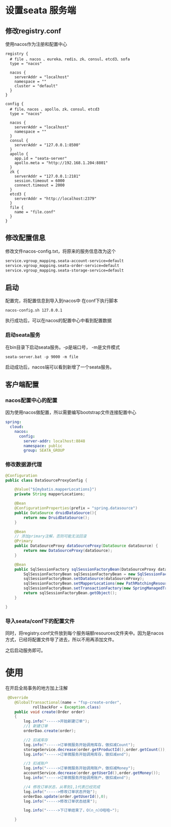 # 设置seata 服务端
## 修改registry.conf
使用nacos作为注册和配置中心
```
registry {
  # file 、nacos 、eureka、redis、zk、consul、etcd3、sofa
  type = "nacos"

  nacos {
    serverAddr = "localhost"
    namespace = ""
    cluster = "default"
  }
}

config {
  # file、nacos 、apollo、zk、consul、etcd3
  type = "nacos"

  nacos {
    serverAddr = "localhost"
    namespace = ""
  }
  consul {
    serverAddr = "127.0.0.1:8500"
  }
  apollo {
    app.id = "seata-server"
    apollo.meta = "http://192.168.1.204:8801"
  }
  zk {
    serverAddr = "127.0.0.1:2181"
    session.timeout = 6000
    connect.timeout = 2000
  }
  etcd3 {
    serverAddr = "http://localhost:2379"
  }
  file {
    name = "file.conf"
  }
}
```
## 修改配置信息
修改文件nacos-config.txt，将原来的服务信息改为这个
```txt
service.vgroup_mapping.seata-account-service=default
service.vgroup_mapping.seata-order-service=default
service.vgroup_mapping.seata-storage-service=default
```
## 启动
配置完，将配置信息到导入到nacos中
在conf下执行脚本
```jshelllanguage
nacos-config.sh 127.0.0.1
```
执行成功后，可以在nacos的配置中心中看到配置数据
### 启动seata服务
在bin目录下启动seata服务。-p是端口号， -m是文件模式
```jshelllanguage
seata-server.bat -p 9000 -m file
```
启动成功后，nacos端可以看到新增了一个seata服务。
## 客户端配置
### nacos配置中心的配置
因为使用nacos做配置，所以需要编写bootstrap文件连接配置中心
```yaml
spring:
  cloud:
    nacos:
      config:
        server-addr: localhost:8848
        namespace: public
        group: SEATA_GROUP
```
### 修改数据源代理
```java
@Configuration
public class DataSourceProxyConfig {

    @Value("${mybatis.mapperLocations}")
    private String mapperLocations;

    @Bean
    @ConfigurationProperties(prefix = "spring.datasource")
    public DataSource druidDataSource(){
        return new DruidDataSource();
    }

    @Bean
    // 添加primary注解，否则可能无法回滚
    @Primary
    public DataSourceProxy dataSourceProxy(DataSource dataSource) {
        return new DataSourceProxy(dataSource);
    }

    @Bean
    public SqlSessionFactory sqlSessionFactoryBean(DataSourceProxy dataSourceProxy) throws Exception {
        SqlSessionFactoryBean sqlSessionFactoryBean = new SqlSessionFactoryBean();
        sqlSessionFactoryBean.setDataSource(dataSourceProxy);
        sqlSessionFactoryBean.setMapperLocations(new PathMatchingResourcePatternResolver().getResources(mapperLocations));
        sqlSessionFactoryBean.setTransactionFactory(new SpringManagedTransactionFactory());
        return sqlSessionFactoryBean.getObject();
    }

}
```
### 导入seata/conf下的配置文件
同时，将registry.conf文件放到每个服务端额resources文件夹中。因为是nacos方式，已经将配置文件导了进去，所以不用再添加文件。

之后启动服务即可。

# 使用
在开启全局事务的地方加上注解
```java
 @Override
    @GlobalTransactional(name = "fsp-create-order",
            rollbackFor = Exception.class)
    public void create(Order order)
    {
        log.info("----->开始新建订单");
        //1 新建订单
        orderDao.create(order);

        //2 扣减库存
        log.info("----->订单微服务开始调用库存，做扣减Count");
        storageService.decrease(order.getProductId(),order.getCount());
        log.info("----->订单微服务开始调用库存，做扣减end");

        //3 扣减账户
        log.info("----->订单微服务开始调用账户，做扣减Money");
        accountService.decrease(order.getUserId(),order.getMoney());
        log.info("----->订单微服务开始调用账户，做扣减end");

        //4 修改订单状态，从零到1,1代表已经完成
        log.info("----->修改订单状态开始");
        orderDao.update(order.getUserId(),0);
        log.info("----->修改订单状态结束");

        log.info("----->下订单结束了，O(∩_∩)O哈哈~");

    }
```

